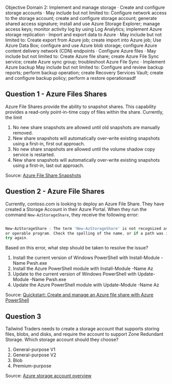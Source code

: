 Objective Domain 2: Implement and manage storage 
	· Create and configure storage accounts
	· May include but not limited to: Configure network access to the storage account; create and configure storage account; generate shared access signature; install and use Azure Storage Explorer; manage access keys; monitor activity log by using Log Analytics; implement Azure storage replication
	· Import and export data to Azure
	· May include but not limited to: Create export from Azure job; create import into Azure job; Use Azure Data Box; configure and use Azure blob storage; configure Azure content delivery network (CDN) endpoints
	· Configure Azure files
	· May include but not limited to: Create Azure file share; create Azure File Sync service; create Azure sync group; troubleshoot Azure File Sync
	· Implement Azure backup
May include but not limited to: Configure and review backup reports; perform backup operation; create Recovery Services Vault; create and configure backup policy; perform a restore operationasdf

## Question 1 - Azure Files Shares
Azure File Shares provide the ability to snapshot shares. This capability provides a read-only point-in-time copy of files within the share. Currently, the limit

1. No new share snapshots are allowed until old snapshots are manually removed.
2. New share snapshots will automatically over-write existing snapshots using a first-in, first out approach.
3. No new share snapshots are allowed until the volume shadow copy service is restarted.
4. New share snapshots will automatically over-write existing snapshots using a first-in, last out approach.

Source: [Azure File Share Snapshots](https://docs.microsoft.com/en-us/azure/storage/files/storage-snapshots-files/?WT.mc_id=qotd-itopstalk-mibender)

## Question 2 - Azure File Shares

Currently, contoso.com is looking to deploy an Azure File Share. They have created a Storage Account in their Azure Portal. When they run the command `New-AzStorageShare`, they receive the following error:

```PowerShell

New-AzStorageShare : The term 'New-AzStorageShare' is not recognized as the name of a cmdlet, function, script file,
or operable program. Check the spelling of the name, or if a path was included, verify that the path is correct and
try again.
```

Based on this error, what step should be taken to resolve the issue?

1. Install the current version of Windows PowerShell with Install-Module -Name Pwsh.exe
2. Install the Azure PowerShell module with Install-Module -Name Az
3. Update to the current version of Windows PowerShell with Update-Module -Name Pwsh.exe
4. Update the Azure PowerShell module with Update-Module -Name Az

Source: [Quickstart: Create and manage an Azure file share with Azure PowerShell](https://docs.microsoft.com/en-us/azure/storage/files/storage-how-to-use-files-powershell/?WT.mc_id=qotd-itopstalk-mibender)

## Question 3

Tailwind Traders needs to create a storage account that supports storing files, blobs, and disks, and require the account to support Zone Redundant Storage. Which storage account should they choose?
1. General-purpose V1
2. General-purpose V2
3. Blob
4. Premium-purpose

Source: [Azure storage account overview](https://docs.microsoft.com/en-us/azure/storage/common/storage-account-overview/?WT.mc_id=qotd-itopstalk-mibender)